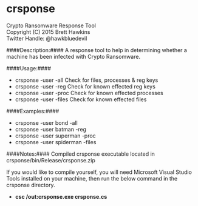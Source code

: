 # crsponse
Crypto Ransomware Response Tool  
Copyright (C) 2015 Brett Hawkins  
Twitter Handle: @hawkbluedevil

####Description:####
A response tool to help in determining whether a machine has been infected with Crypto Ransomware.

####Usage:####
- crsponse -user <user> -all      Check for files, processes & reg keys
- crsponse -user <user> -reg      Check for known effected reg keys
- crsponse -user <user> -proc     Check for known effected processes
- crsponse -user <user> -files    Check for known effected files

####Examples:####
- crsponse -user bond -all
- crsponse -user batman -reg
- crsponse -user superman -proc
- crsponse -user spiderman -files

####Notes:####
Compiled crsponse executable located in crsponse/bin/Release/crsponse.zip

If you would like to compile yourself, you will need Microsoft Visual Studio Tools installed on your machine, then run the below command in the crsponse directory.
- **csc /out:crsponse.exe crsponse.cs**
